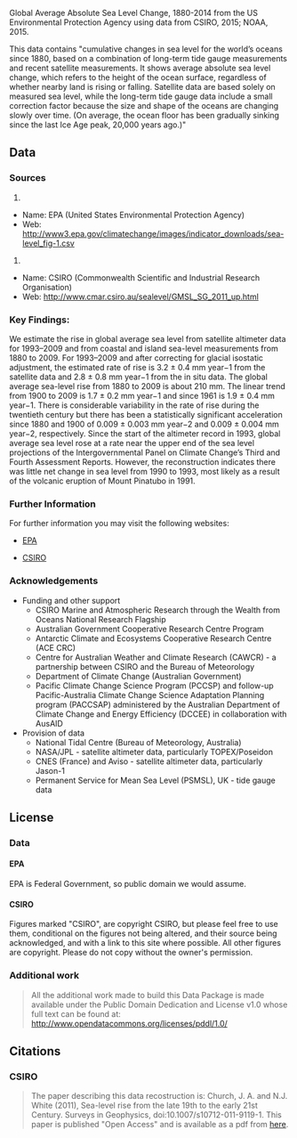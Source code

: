 Global Average Absolute Sea Level Change, 1880-2014 from the US Environmental Protection Agency using data from CSIRO, 2015; NOAA, 2015.

This data contains "cumulative changes in sea level for the world’s oceans since 1880, based on a combination of long-term tide gauge measurements and recent satellite measurements. It shows average absolute sea level change, which refers to the height of the ocean surface, regardless of whether nearby land is rising or falling. Satellite data are based solely on measured sea level, while the long-term tide gauge data include a small correction factor because the size and shape of the oceans are changing slowly over time. (On average, the ocean floor has been gradually sinking since the last Ice Age peak, 20,000 years ago.)"

## Data

### Sources

1. 
  * Name: EPA (United States Environmental Protection Agency)
  * Web: http://www3.epa.gov/climatechange/images/indicator_downloads/sea-level_fig-1.csv
1. 
  * Name: CSIRO (Commonwealth Scientific and Industrial Research Organisation)
  * Web: http://www.cmar.csiro.au/sealevel/GMSL_SG_2011_up.html

### Key Findings:

We estimate the rise in global average sea level from satellite altimeter data for 1993–2009 and from coastal and island sea-level measurements from 1880 to 2009. For 1993–2009 and after correcting for glacial isostatic adjustment, the estimated rate of rise is 3.2 ± 0.4 mm year−1 from the satellite data and 2.8 ± 0.8 mm year−1 from the in situ data. The global average sea-level rise from 1880 to 2009 is about 210 mm. The linear trend from 1900 to 2009 is 1.7 ± 0.2 mm year−1 and since 1961 is 1.9 ± 0.4 mm year−1. There is considerable variability in the rate of rise during the twentieth century but there has been a statistically significant acceleration since 1880 and 1900 of 0.009 ± 0.003 mm year−2 and 0.009 ± 0.004 mm year−2, respectively. Since the start of the altimeter record in 1993, global average sea level rose at a rate near the upper end of the sea level projections of the Intergovernmental Panel on Climate Change’s Third and Fourth Assessment Reports. However, the reconstruction indicates there was little net change in sea level from 1990 to 1993, most likely as a result of the volcanic eruption of Mount Pinatubo in 1991.

### Further Information

For further information you may visit the following websites:

* [EPA](http://www3.epa.gov/climatechange/science/indicators/oceans/sea-level.html)

* [CSIRO](http://www.cmar.csiro.au/sealevel/sl_data_cmar.html)

### Acknowledgements 

* Funding and other support
  * CSIRO Marine and Atmospheric Research through the Wealth from Oceans National Research Flagship
  * Australian Government Cooperative Research Centre Program
  * Antarctic Climate and Ecosystems Cooperative Research Centre (ACE CRC)
  * Centre for Australian Weather and Climate Research (CAWCR) - a partnership between CSIRO and the Bureau of Meteorology
  * Department of Climate Change (Australian Government)
  * Pacific Climate Change Science Program (PCCSP) and follow-up Pacific-Australia Climate Change Science Adaptation Planning program (PACCSAP) administered by the Australian Department of Climate Change and Energy Efficiency (DCCEE) in collaboration with AusAID
* Provision of data
  * National Tidal Centre (Bureau of Meteorology, Australia)
  * NASA/JPL - satellite altimeter data, particularly TOPEX/Poseidon
  * CNES (France) and Aviso - satellite altimeter data, particularly Jason-1
  * Permanent Service for Mean Sea Level (PSMSL), UK - tide gauge data


## License

### Data

#### EPA
EPA is Federal Government, so public domain we would assume.

#### CSIRO
Figures marked "CSIRO", are copyright CSIRO, but please feel free to use them, conditional on the figures not being altered, and their source being acknowledged, and with a link to this site where possible.
All other figures are copyright. Please do not copy without the owner's permission.

### Additional work

> All the additional work made to build this Data Package is made available under the Public Domain Dedication and License v1.0 whose full text can be found at: http://www.opendatacommons.org/licenses/pddl/1.0/

## Citations

### CSIRO 

> The paper describing this data recostruction is: Church, J. A. and N.J. White (2011), Sea-level rise from the late 19th to the early 21st Century. Surveys in Geophysics, doi:10.1007/s10712-011-9119-1. This paper is published "Open Access" and is available as a pdf from [here](http://www.springerlink.com/content/h2575k28311g5146/).




